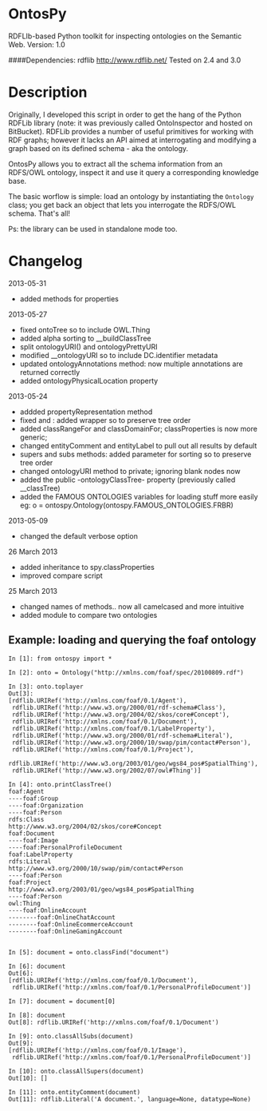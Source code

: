 OntosPy
=======

RDFLIb-based Python toolkit for inspecting ontologies on the Semantic Web.
Version: 1.0


####Dependencies:
rdflib <http://www.rdflib.net/>
Tested on 2.4 and 3.0



Description
=======

Originally, I developed this script in order to get the hang of the Python RDFLib library (note: it was previously called OntoInspector and hosted on BitBucket). RDFLib provides a number of useful primitives for working with RDF graphs; however it lacks an API aimed at interrogating and modifying a graph based on its defined schema - aka the ontology. 

OntosPy allows you to extract all the schema information from an RDFS/OWL ontology, inspect it and use it query a corresponding knowledge base. 

The basic worflow is simple: load an ontology by instantiating the ``Ontology`` class; you get back an object that lets you interrogate the RDFS/OWL schema. That's all!

Ps: the library can be used in standalone mode too.




Changelog
=======

2013-05-31
- added methods for properties


2013-05-27
- fixed ontoTree so to include OWL.Thing
- added alpha sorting to __buildClassTree
- split ontologyURI() and ontologyPrettyURI
- modified __ontologyURI so to include DC.identifier metadata
- updated ontologyAnnotations method: now multiple annotations are returned correctly
- added ontologyPhysicalLocation property

2013-05-24
- addded propertyRepresentation method
- fixed <classAllSupers> and <classAllSubs>: added wrapper so to preserve tree order
- added classRangeFor and classDomainFor; classProperties is now more generic;
- changed entityComment and entityLabel to pull out all results by default
- supers and subs methods: added parameter for sorting so to preserve tree order
- changed ontologyURI method to private; ignoring blank nodes now
- added the public -ontologyClassTree- property (previously called __classTree)
- added the FAMOUS ONTOLOGIES variables for loading stuff more easily
	eg: o = ontospy.Ontology(ontospy.FAMOUS_ONTOLOGIES.FRBR)


2013-05-09
- changed the default verbose option 


26 March 2013

- added inheritance to spy.classProperties
- improved compare script


25 March 2013 

- changed names of methods.. now all camelcased and more intuitive
- added module to compare two ontologies



Example: loading and querying the foaf ontology
-----------------------


	In [1]: from ontospy import *

	In [2]: onto = Ontology("http://xmlns.com/foaf/spec/20100809.rdf")

	In [3]: onto.toplayer
	Out[3]:
	[rdflib.URIRef('http://xmlns.com/foaf/0.1/Agent'),
	 rdflib.URIRef('http://www.w3.org/2000/01/rdf-schema#Class'),
	 rdflib.URIRef('http://www.w3.org/2004/02/skos/core#Concept'),
	 rdflib.URIRef('http://xmlns.com/foaf/0.1/Document'),
	 rdflib.URIRef('http://xmlns.com/foaf/0.1/LabelProperty'),
	 rdflib.URIRef('http://www.w3.org/2000/01/rdf-schema#Literal'),
	 rdflib.URIRef('http://www.w3.org/2000/10/swap/pim/contact#Person'),
	 rdflib.URIRef('http://xmlns.com/foaf/0.1/Project'),
	 rdflib.URIRef('http://www.w3.org/2003/01/geo/wgs84_pos#SpatialThing'),
	 rdflib.URIRef('http://www.w3.org/2002/07/owl#Thing')]

	In [4]: onto.printClassTree()
	foaf:Agent
	----foaf:Group
	----foaf:Organization
	----foaf:Person
	rdfs:Class
	http://www.w3.org/2004/02/skos/core#Concept
	foaf:Document
	----foaf:Image
	----foaf:PersonalProfileDocument
	foaf:LabelProperty
	rdfs:Literal
	http://www.w3.org/2000/10/swap/pim/contact#Person
	----foaf:Person
	foaf:Project
	http://www.w3.org/2003/01/geo/wgs84_pos#SpatialThing
	----foaf:Person
	owl:Thing
	----foaf:OnlineAccount
	--------foaf:OnlineChatAccount
	--------foaf:OnlineEcommerceAccount
	--------foaf:OnlineGamingAccount


	In [5]: document = onto.classFind("document")

	In [6]: document
	Out[6]:
	[rdflib.URIRef('http://xmlns.com/foaf/0.1/Document'),
	 rdflib.URIRef('http://xmlns.com/foaf/0.1/PersonalProfileDocument')]

	In [7]: document = document[0]

	In [8]: document
	Out[8]: rdflib.URIRef('http://xmlns.com/foaf/0.1/Document')

	In [9]: onto.classAllSubs(document)
	Out[9]:
	[rdflib.URIRef('http://xmlns.com/foaf/0.1/Image'),
	 rdflib.URIRef('http://xmlns.com/foaf/0.1/PersonalProfileDocument')]

	In [10]: onto.classAllSupers(document)
	Out[10]: []

	In [11]: onto.entityComment(document)
	Out[11]: rdflib.Literal('A document.', language=None, datatype=None)


